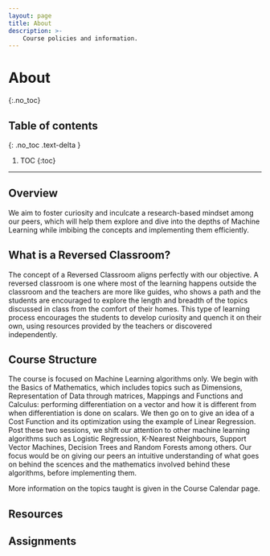 ```yaml
---
layout: page
title: About
description: >-
    Course policies and information.
---
```


# About
{:.no_toc}

## Table of contents
{: .no_toc .text-delta }

1. TOC
{:toc}

---

## Overview
We aim to foster curiosity and inculcate a research-based mindset among our peers, which will help them explore and dive into the depths of Machine Learning while imbibing the concepts and implementing them efficiently. 

## What is a Reversed Classroom?
The concept of a Reversed Classroom aligns perfectly with our objective. A reversed classroom is one where most of the learning happens outside the classroom and the teachers are more like guides, who shows a path and the students are encouraged to explore the length and breadth of the topics discussed in class from the comfort of their homes. This type of learning process encourages the students to develop curiosity and quench it on their own, using resources provided by the teachers or discovered independently.
## Course Structure
The course is focused on Machine Learning algorithms only. We begin with the Basics of Mathematics, which includes topics such as Dimensions, Representation of Data through matrices, Mappings and Functions and Calculus: performing differentiation on a vector and how it is different from when differentiation is done on scalars. We then go on to give an idea of a Cost Function and its optimization using the example of Linear Regression. Post these two sessions, we shift our attention to other machine learning algorithms such as Logistic Regression, K-Nearest Neighbours, Support Vector Machines, Decision Trees and Random Forests among others. Our focus would be on giving our peers an intuitive understanding of what goes on behind the scences and the mathematics involved behind these algorithms, before implementing them.

More information on the topics taught is given in the Course Calendar page. 

## Resources

## Assignments

